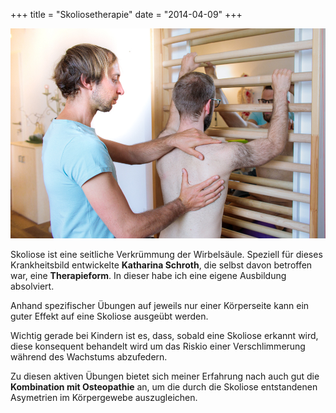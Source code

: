 +++
title = "Skoliosetherapie"
date = "2014-04-09"
+++

<img src="/img/skoliosetherapie.jpg" >


Skoliose ist eine seitliche Verkrümmung der Wirbelsäule.
Speziell für dieses Krankheitsbild entwickelte **Katharina Schroth**, die selbst davon betroffen war, eine **Therapieform**. In dieser habe ich eine eigene Ausbildung absolviert.

Anhand spezifischer Übungen auf jeweils nur einer Körperseite kann ein guter Effekt auf eine Skoliose ausgeübt werden.


Wichtig gerade bei Kindern ist es, dass, sobald eine Skoliose erkannt wird, diese konsequent behandelt wird um das Riskio einer Verschlimmerung während des Wachstums abzufedern.


Zu diesen aktiven Übungen bietet sich meiner Erfahrung nach auch gut die **Kombination mit Osteopathie** an, um die durch die Skoliose entstandenen Asymetrien im Körpergewebe auszugleichen.